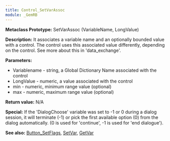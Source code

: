 ```yaml
---
title: Control_SetVarAssoc
module: _GemRB
---
```


**Metaclass Prototype:** SetVarAssoc (VariableName, LongValue)

**Description:** It associates a variable name and an optionally bounded 
value with a control. 
The control uses this associated value differently, depending on the 
control. See more about this in 'data_exchange'.

**Parameters:**
  * Variablename - string, a Global Dictionary Name associated with the control
  * LongValue - numeric, a value associated with the control
  * min - numeric, minimum range value (optional)
  * max - numeric, maximum range value (optional)

**Return value:** N/A

**Special:** If the 'DialogChoose' variable was set to -1 or 0 during a dialog session, it will terminate (-1) or pick the first available option (0) from the dialog automatically. (0 is used for 'continue', -1 is used for 'end dialogue').

**See also:** [Button_SetFlags](Button_SetFlags.md), [SetVar](SetVar.md), [GetVar](GetVar.md)
